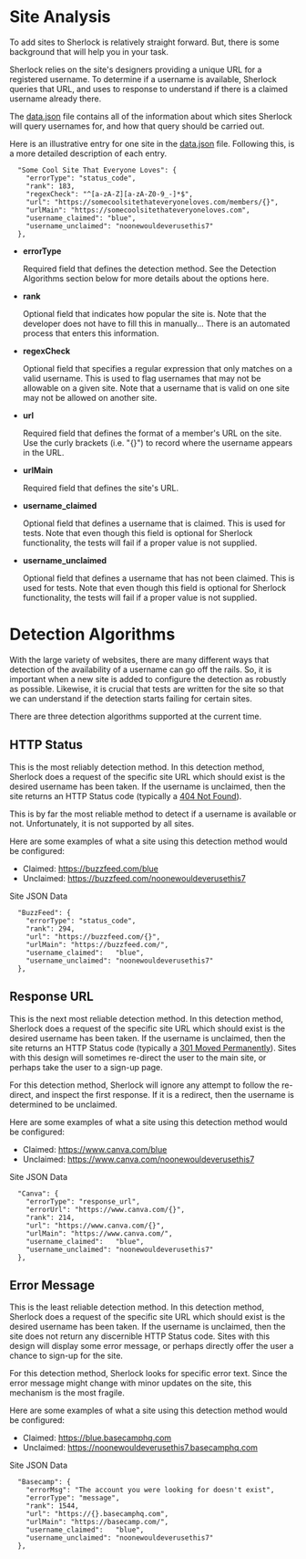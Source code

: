# Site Analysis

To add sites to Sherlock is relatively straight forward.  But, there is some background that will help
you in your task.

Sherlock relies on the site's designers providing a unique URL for a registered username.  To determine
if a username is available, Sherlock queries that URL, and uses to response to understand if there is
a claimed username already there.

The [data.json](https://github.com/TheYahya/sherlock/blob/master/data.json) file contains all of the
information about which sites Sherlock will query usernames for, and how that query should be 
carried out.

Here is an illustrative entry for one site in the 
[data.json](https://github.com/TheYahya/sherlock/blob/master/data.json) file.  Following this, is a
more detailed description of each entry.

```
  "Some Cool Site That Everyone Loves": {
    "errorType": "status_code",
    "rank": 183,
    "regexCheck": "^[a-zA-Z][a-zA-Z0-9_-]*$",
    "url": "https://somecoolsitethateveryoneloves.com/members/{}",
    "urlMain": "https://somecoolsitethateveryoneloves.com",
    "username_claimed": "blue",
    "username_unclaimed": "noonewouldeverusethis7"
  },
```

- **errorType**

  Required field that defines the detection method.
  See the Detection Algorithms section below for more details about the options here.
- **rank**

  Optional field that indicates how popular the site is.
  Note that the developer does not have to fill this in manually...  There is an automated
  process that enters this information.
- **regexCheck**

  Optional field that specifies a regular expression that only matches on a valid username.
  This is used to flag usernames that may not be allowable on a given site.  Note that
  a username that is valid on one site may not be allowed on another site.
- **url**

  Required field that defines the format of a member's URL on the site.
  Use the curly brackets (i.e. "{}") to record where the username appears in the URL.
- **urlMain**

  Required field that defines the site's URL.
- **username_claimed**

  Optional field that defines a username that is claimed.  This is used for tests.
  Note that even though this field is optional for Sherlock functionality, the tests
  will fail if a proper value is not supplied.
- **username_unclaimed**

  Optional field that defines a username that has not been claimed.  This is used for tests.
  Note that even though this field is optional for Sherlock functionality, the tests
  will fail if a proper value is not supplied.

# Detection Algorithms
With the large variety of websites, there are many different ways that detection of the availability of a username can go off the rails.  So, it is important when a new site is added to configure the detection as robustly as possible.  Likewise, it is crucial that tests are written for the site so that we can understand if the detection starts failing for certain sites.

There are three detection algorithms supported at the current time.
## HTTP Status
This is the most reliably detection method.  In this detection method, Sherlock does a request of the specific site URL which should exist is the desired username has been taken.  If the username is unclaimed, then the site returns an HTTP Status code (typically a [404 Not Found](https://en.wikipedia.org/wiki/HTTP_404)).

This is by far the most reliable method to detect if a username is available or not.  Unfortunately, it is not supported by all sites.

Here are some examples of what a site using this detection method would be configured:
* Claimed:   https://buzzfeed.com/blue
* Unclaimed: https://buzzfeed.com/noonewouldeverusethis7

Site JSON Data
```
  "BuzzFeed": {
    "errorType": "status_code",
    "rank": 294,
    "url": "https://buzzfeed.com/{}",
    "urlMain": "https://buzzfeed.com/",
    "username_claimed":   "blue",
    "username_unclaimed": "noonewouldeverusethis7"
  },
```
## Response URL
This is the next most reliable detection method.  In this detection method, Sherlock does a request of the specific site URL which should exist is the desired username has been taken.  If the username is unclaimed, then the site returns an HTTP Status code (typically a [301 Moved Permanently](https://en.wikipedia.org/wiki/HTTP_301)).  Sites with this design will sometimes re-direct the user to the main site, or perhaps take the user to a sign-up page.

For this detection method, Sherlock will ignore any attempt to follow the re-direct, and inspect the first response.  If it is a redirect, then the username is determined to be unclaimed.

Here are some examples of what a site using this detection method would be configured:
* Claimed:   https://www.canva.com/blue
* Unclaimed: https://www.canva.com/noonewouldeverusethis7

Site JSON Data
```
  "Canva": {
    "errorType": "response_url",
    "errorUrl": "https://www.canva.com/{}",
    "rank": 214,
    "url": "https://www.canva.com/{}",
    "urlMain": "https://www.canva.com/",
    "username_claimed":   "blue",
    "username_unclaimed": "noonewouldeverusethis7"
  },
```

## Error Message
This is the least reliable detection method.  In this detection method, Sherlock does a request of the specific site URL which should exist is the desired username has been taken.  If the username is unclaimed, then the site does not return any discernible HTTP Status code.  Sites with this design will display some error message, or perhaps directly offer the user a chance to sign-up for the site.

For this detection method, Sherlock looks for specific error text.  Since the error message might change with minor updates on the site, this mechanism is the most fragile.

Here are some examples of what a site using this detection method would be configured:
* Claimed:   https://blue.basecamphq.com
* Unclaimed: https://noonewouldeverusethis7.basecamphq.com

Site JSON Data
```
  "Basecamp": {
    "errorMsg": "The account you were looking for doesn't exist",
    "errorType": "message",
    "rank": 1544,
    "url": "https://{}.basecamphq.com",
    "urlMain": "https://basecamp.com/",
    "username_claimed":   "blue",
    "username_unclaimed": "noonewouldeverusethis7"
  },
```